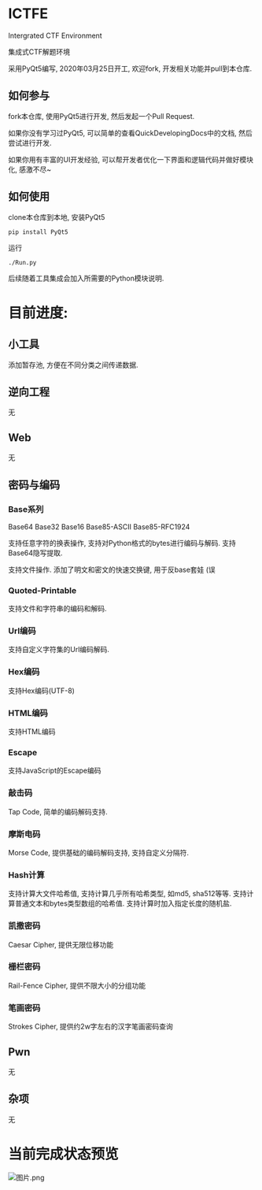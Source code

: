 # ICTFE
Intergrated CTF Environment

集成式CTF解题环境

采用PyQt5编写, 2020年03月25日开工, 欢迎fork, 开发相关功能并pull到本仓库.

## 如何参与

fork本仓库, 使用PyQt5进行开发, 然后发起一个Pull Request.

如果你没有学习过PyQt5, 可以简单的查看QuickDevelopingDocs中的文档, 然后尝试进行开发.

如果你用有丰富的UI开发经验, 可以帮开发者优化一下界面和逻辑代码并做好模块化, 感激不尽~

## 如何使用

clone本仓库到本地, 安装PyQt5

```
pip install PyQt5
```

运行

```
./Run.py
```

后续随着工具集成会加入所需要的Python模块说明.

# 目前进度:

## 小工具

添加暂存池, 方便在不同分类之间传递数据.

## 逆向工程

无

## Web

无

## 密码与编码

### Base系列
Base64 Base32 Base16 Base85-ASCII Base85-RFC1924

支持任意字符的换表操作, 支持对Python格式的bytes进行编码与解码. 支持Base64隐写提取.

支持文件操作. 添加了明文和密文的快速交换键, 用于反base套娃 (误

### Quoted-Printable
支持文件和字符串的编码和解码.

### Url编码
支持自定义字符集的Url编码解码.

### Hex编码
支持Hex编码(UTF-8)

### HTML编码
支持HTML编码

### Escape
支持JavaScript的Escape编码

### 敲击码
Tap Code, 简单的编码解码支持.

### 摩斯电码
Morse Code, 提供基础的编码解码支持, 支持自定义分隔符.

### Hash计算
支持计算大文件哈希值, 支持计算几乎所有哈希类型, 如md5, sha512等等.
支持计算普通文本和bytes类型数组的哈希值.
支持计算时加入指定长度的随机盐.

### 凯撒密码
Caesar Cipher, 提供无限位移功能

### 栅栏密码
Rail-Fence Cipher, 提供不限大小的分组功能

### 笔画密码
Strokes Cipher, 提供约2w字左右的汉字笔画密码查询

## Pwn

无

## 杂项

无

# 当前完成状态预览

![图片.png](https://i.loli.net/2020/03/28/PiozhculbHMSUEB.png)
